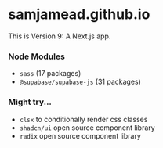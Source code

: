 # samjamead.github.io

This is Version 9: A Next.js app.

### Node Modules

- `sass` (17 packages)
- `@supabase/supabase-js` (31 packages)

### Might try...

- `clsx` to conditionally render css classes
- `shadcn/ui` open source component library
- `radix` open source component library
